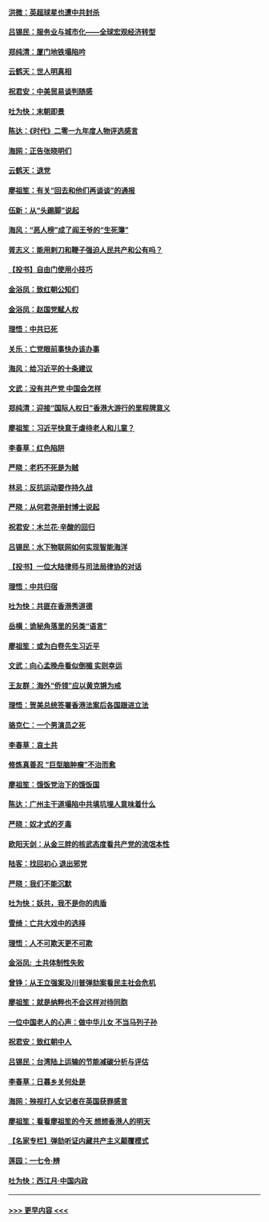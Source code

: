 #### [洪微：英超球星也遭中共封杀](../pages/nsc993/n11727243.md?t=12172311) 
#### [吕锡民：服务业与城市化——全球宏观经济转型](../pages/nsc993/n11725845.md?t=12172311) 
#### [郑纯清：厦门地铁塌陷吟](../pages/nsc993/n11725813.md?t=12172311) 
#### [云鹤天：世人明真相](../pages/nsc993/n11725621.md?t=12172311) 
#### [祝君安：中美贸易谈判随感](../pages/nsc993/n11725609.md?t=12172311) 
#### [吐为快：末朝即景](../pages/nsc993/n11723365.md?t=12172311) 
#### [陈达：《时代》二零一九年度人物评选感言](../pages/nsc993/n11723337.md?t=12172311) 
#### [海网：正告张晓明们](../pages/nsc993/n11723228.md?t=12172311) 
#### [云鹤天：退党](../pages/nsc993/n11723056.md?t=12172311) 
#### [廖祖笙：有关“回去和他们再谈谈”的通报](../pages/nsc993/n11722442.md?t=12172311) 
#### [伍新：从“头踢脚”说起](../pages/nsc993/n11722429.md?t=12172311) 
#### [海风：“恶人榜”成了阎王爷的“生死簿”](../pages/nsc993/n11722272.md?t=12172311) 
#### [胥志义：能用剌刀和鞭子强迫人民共产和公有吗？](../pages/nsc993/n11720569.md?t=12172311) 
#### [【投书】自由门使用小技巧](../pages/nsc993/n11720180.md?t=12172311) 
#### [金浴凤：致红朝公知们](../pages/nsc993/n11720563.md?t=12172311) 
#### [金浴凤：赵国党赋人权](../pages/nsc993/n11720533.md?t=12172311) 
#### [理悟：中共已死](../pages/nsc993/n11720233.md?t=12172311) 
#### [关乐：亡党眼前事快办该办事](../pages/nsc993/n11719160.md?t=12172311) 
#### [海风：给习近平的十条建议](../pages/nsc993/n11717616.md?t=12172311) 
#### [文武：没有共产党 中国会怎样](../pages/nsc993/n11717584.md?t=12172311) 
#### [郑纯清：迎接“国际人权日”香港大游行的里程牌意义](../pages/nsc993/n11717417.md?t=12172311) 
#### [廖祖笙：习近平快意于虐待老人和儿童？](../pages/nsc993/n11715313.md?t=12172311) 
#### [李春草：红色陷阱](../pages/nsc993/n11715029.md?t=12172311) 
#### [严晓：老朽不死是为贼](../pages/nsc993/n11712910.md?t=12172311) 
#### [林忌：反抗运动要作持久战](../pages/nsc993/n11712623.md?t=12172311) 
#### [严晓：从何君尧册封博士说起](../pages/nsc993/n11712465.md?t=12172311) 
#### [祝君安：木兰花·辛酸的回归](../pages/nsc993/n11712381.md?t=12172311) 
#### [吕锡民：水下物联网如何实现智能海洋](../pages/nsc993/n11711158.md?t=12172311) 
#### [【投书】一位大陆律师与司法局律协的对话](../pages/nsc993/n11709675.md?t=12172311) 
#### [理悟：中共归宿](../pages/nsc993/n11710059.md?t=12172311) 
#### [吐为快：共匪在香港秀道德](../pages/nsc993/n11709979.md?t=12172311) 
#### [岳横：诡秘角落里的另类“语言”](../pages/nsc993/n11709792.md?t=12172311) 
#### [廖祖笙：或为白卷先生习近平](../pages/nsc993/n11708330.md?t=12172311) 
#### [文武：向心孟晚舟看似倒楣 实则幸运](../pages/nsc993/n11708236.md?t=12172311) 
#### [王友群：海外“侨领”应以黄克锵为戒](../pages/nsc993/n11706176.md?t=12172311) 
#### [理悟：贺美总统签署香港法案后各国跟进立法](../pages/nsc993/n11706853.md?t=12172311) 
#### [骆克仁：一个男演员之死](../pages/nsc993/n11706677.md?t=12172311) 
#### [李春草：哀土共](../pages/nsc993/n11706255.md?t=12172311) 
#### [修炼真善忍 “巨型脑肿瘤”不治而愈](../pages/nsc993/n11705340.md?t=12172311) 
#### [廖祖笙：饿饭党治下的饿饭国](../pages/nsc993/n11705085.md?t=12172311) 
#### [陈达：广州主干道塌陷中共填坑埋人意味着什么](../pages/nsc993/n11705046.md?t=12172311) 
#### [严晓：奴才式的歹毒](../pages/nsc993/n11704826.md?t=12172311) 
#### [欧阳天剑：从金三胖的核武态度看共产党的流氓本性](../pages/nsc993/n11702238.md?t=12172311) 
#### [陆客：找回初心 退出邪党](../pages/nsc993/n11702213.md?t=12172311) 
#### [严晓：我们不能沉默](../pages/nsc993/n11702110.md?t=12172311) 
#### [吐为快：妖共，我不是你的肉盾](../pages/nsc993/n11701366.md?t=12172311) 
#### [雪绮：亡共大戏中的选择](../pages/nsc993/n11699922.md?t=12172311) 
#### [理悟：人不可欺天更不可欺](../pages/nsc993/n11699657.md?t=12172311) 
#### [金浴凤:  土共体制性失败](../pages/nsc993/n11699361.md?t=12172311) 
#### [曾铮：从王立强案及川普弹劾案看民主社会危机](../pages/nsc993/n11699318.md?t=12172311) 
#### [廖祖笙：就是纳粹也不会这样对待同胞](../pages/nsc993/n11697658.md?t=12172311) 
#### [一位中国老人的心声：做中华儿女 不当马列子孙](../pages/nsc993/n11697525.md?t=12172311) 
#### [祝君安：致红朝中人](../pages/nsc993/n11697518.md?t=12172311) 
#### [吕锡民：台湾陆上运输的节能减碳分析与评估](../pages/nsc993/n11694983.md?t=12172311) 
#### [李春草：日暮乡关何处是](../pages/nsc993/n11694805.md?t=12172311) 
#### [海网：殃视打人女记者在英国获罪感言](../pages/nsc993/n11693832.md?t=12172311) 
#### [廖祖笙：看看廖祖笙的今天 想想香港人的明天](../pages/nsc993/n11693707.md?t=12172311) 
#### [【名家专栏】弹劾听证内藏共产主义颠覆模式](../pages/nsc993/n11693563.md?t=12172311) 
#### [莲园：一七令‧辨](../pages/nsc993/n11692558.md?t=12172311) 
#### [吐为快：西江月·中国内政](../pages/nsc993/n11692071.md?t=12172311) 

----
#### [ >>> 更早内容 <<< ](../indexes/nsc993-earlier.md)
